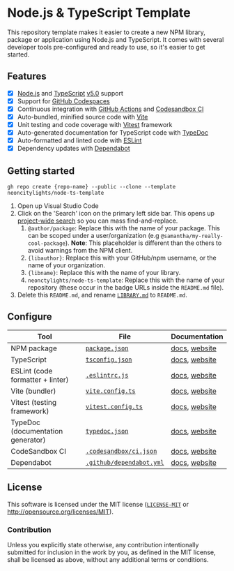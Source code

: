 # Node.js & TypeScript Template

This repository template makes it easier to create a new NPM library, package or application using Node.js and TypeScript. It comes with several developer tools pre-configured and ready to use, so it's easier to get started.

## Features

  - [x] [Node.js](https://nodejs.org/) and [TypeScript](https://www.typescriptlang.org/) [v5.0](https://www.typescriptlang.org/docs/handbook/release-notes/overview.html) support
  - [x] Support for [GitHub Codespaces](https://github.com/features/codespaces)
  - [x] Continuous integration with [GitHub Actions](https://github.com/features/actions) and [Codesandbox CI](https://codesandbox.io/ci)
  - [x] Auto-bundled, minified source code with [Vite](https://vitejs.dev/)
  - [x] Unit testing and code coverage with [Vitest](https://vitest.dev/) framework
  - [x] Auto-generated documentation for TypeScript code with [TypeDoc](https://typedoc.org/)
  - [x] Auto-formatted and linted code with [ESLint](https://eslint.org/)
  - [x] Dependency updates with [Dependabot](https://github.com/dependabot)

## Getting started

```shell
gh repo create {repo-name} --public --clone --template neoncitylights/node-ts-template
```

 1. Open up Visual Studio Code
 2. Click on the 'Search' icon on the primary left side bar. This opens up [project-wide search](https://code.visualstudio.com/docs/editor/codebasics#_search-across-files) so you can mass find-and-replace.
    1. `@author/package`: Replace this with the name of your package. This can be scoped under a user/organization (e.g `@samantha/my-really-cool-package`). **Note**: This placeholder is different than the others to avoid warnings from the NPM client.
    2. `{libauthor}`: Replace this with your GitHub/npm username, or the name of your organization.
    3. `{libname}`: Replace this with the name of your library.
    4. `neonctylights/node-ts-template`: Replace this with the name of your repository (these occur in the badge URLs inside the `README.md` file).
 3. Delete this `README.md`, and rename [`LIBRARY.md`](./LIBRARY.md) to `README.md`.

## Configure

| Tool | File | Documentation |
| ---- | ---- | ------------- |
| NPM package | [`package.json`](./package.json) | [docs](https://docs.npmjs.com/cli/v9/configuring-npm/package-json), [website](https://docs.npmjs.com/) |
| TypeScript | [`tsconfig.json`](./tsconfig.json) | [docs](https://www.typescriptlang.org/tsconfig), [website](https://www.typescriptlang.org/) |
| ESLint (code formatter + linter) | [`.eslintrc.js`](./eslintrc.js) | [docs](https://eslint.org/docs/latest/user-guide/configuring/), [website](https://eslint.org/) |
| Vite (bundler) | [`vite.config.ts`](./vite.config.ts) | [docs](https://vitejs.dev/config/), [website](https://vitejs.dev/) |
| Vitest (testing framework) | [`vitest.config.ts`](./vitest.config.ts) | [docs](https://vitest.dev/config/), [website](https://vitest.dev/) |
| TypeDoc (documentation generator) | [`typedoc.json`](./typedoc.json) | [docs](https://typedoc.org/options/configuration/), [website](https://typedoc.org/) |
| CodeSandbox CI | [`.codesandbox/ci.json`](./.codesandbox/ci.json) | [docs](https://codesandbox.io/docs/learn/sandboxes/ci#configuration), [website](https://codesandbox.io/) |
| Dependabot | [`.github/dependabot.yml`](./.github/dependabot.yml) | [docs](https://docs.github.com/en/code-security/dependabot/dependabot-version-updates/configuration-options-for-the-dependabot.yml-file), [website](https://github.com/dependabot) |

## License

This software is licensed under the MIT license ([`LICENSE-MIT`](./LICENSE) or <http://opensource.org/licenses/MIT>).

### Contribution

Unless you explicitly state otherwise, any contribution intentionally submitted for inclusion in the work by you, as defined in the MIT license, shall be licensed as above, without any additional terms or conditions.

